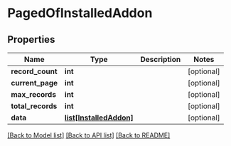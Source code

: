 # PagedOfInstalledAddon

## Properties
Name | Type | Description | Notes
------------ | ------------- | ------------- | -------------
**record_count** | **int** |  | [optional] 
**current_page** | **int** |  | [optional] 
**max_records** | **int** |  | [optional] 
**total_records** | **int** |  | [optional] 
**data** | [**list[InstalledAddon]**](InstalledAddon.md) |  | [optional] 

[[Back to Model list]](../README.md#documentation-for-models) [[Back to API list]](../README.md#documentation-for-api-endpoints) [[Back to README]](../README.md)


